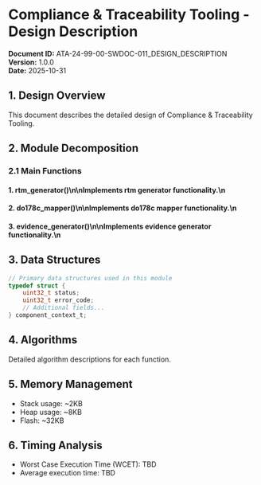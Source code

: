 # Compliance & Traceability Tooling - Design Description

**Document ID:** ATA-24-99-00-SWDOC-011_DESIGN_DESCRIPTION  
**Version:** 1.0.0  
**Date:** 2025-10-31

## 1. Design Overview

This document describes the detailed design of Compliance & Traceability Tooling.

## 2. Module Decomposition

### 2.1 Main Functions

#### 1. rtm_generator()\n\nImplements rtm generator functionality.\n
#### 2. do178c_mapper()\n\nImplements do178c mapper functionality.\n
#### 3. evidence_generator()\n\nImplements evidence generator functionality.\n

## 3. Data Structures

```c
// Primary data structures used in this module
typedef struct {
    uint32_t status;
    uint32_t error_code;
    // Additional fields...
} component_context_t;
```

## 4. Algorithms

Detailed algorithm descriptions for each function.

## 5. Memory Management

- Stack usage: ~2KB
- Heap usage: ~8KB
- Flash: ~32KB

## 6. Timing Analysis

- Worst Case Execution Time (WCET): TBD
- Average execution time: TBD
